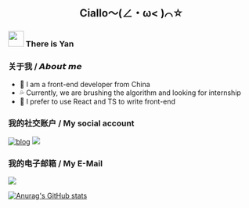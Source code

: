 <div align="center">

## Ciallo～(∠・ω< )⌒☆
</div>

 <h3 ><img src="https://cdn.jsdelivr.net/gh/dmego/images/img/Hi.gif" height="32" /> There is Yan</h3>

 ### 关于我 / 𝘼𝙗𝙤𝙪𝙩 𝙢𝙚

- 🏫 I am a front-end developer from China
- 💦 Currently, we are brushing the algorithm and looking for internship
- 🙈 I prefer to use React and TS to write front-end
  

### 我的社交账户 / My social account
<a href="https://homurafield.netlify.app/"><img src="https://img.shields.io/badge/blog-HomuraField-red" alt="blog"></a> [![](https://img.shields.io/badge/Flame_Y-blue?style=flat-square&logo=telegram)](https://t.me/Flame_Y)

### 我的电子邮箱 / My E-Mail

[![](https://img.shields.io/badge/Gmail-D14836?style=for-the-badge&logo=gmail&logoColor=white)](mailto:hoshiumyy@gmail.com)

[![Anurag's GitHub stats](https://github-readme-stats-six-ruby-77.vercel.app/api?username=Flame-Y)](https://github.com/anuraghazra/github-readme-stats)

<img align="center" src="https://github-readme-stats.vercel.app/api/top-langs/?username=Flame-Y&layout=compact&theme=buefy&hide_border=true" alt="" />
